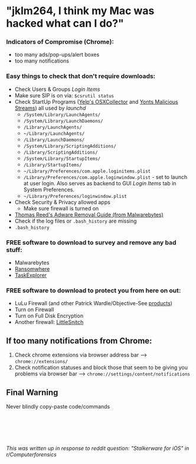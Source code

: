 # "jklm264, I think my Mac was hacked what can I do?"

### Indicators of Compromise (Chrome):

- too many ads/pop-ups/alert boxes
- too many notifications

### Easy things to check that don't require downloads:

- Check Users & Groups *Login Items*
- Make sure SIP is on via: `$csrutil status`
- Check StartUp Programs ([Yelp's OSXCollector](https://github.com/Yelp/osxcollector) and [Yonts Malicious Streams](http://www.malicious-streams.com/article/Mac_OSX_Startup.pdf)) all used by *launchd*
  - `/System/Library/LaunchAgents/`
  - `/System/Library/LaunchDaemons/`
  - `/Library/LaunchAgents/`
  - `~/Library/LaunchAgents/`
  - `/Library/LaunchDaemons/`
  - `/System/Library/ScriptingAdditions/`
  - `/Library/ScriptingAdditions/`
  - `/System/Library/StartupItems/`
  - `/Library/StartupItems/`
  - `~/Library/Preferences/com.apple.loginitems.plist`
  - `/Library/Preferences/com.apple.loginwindow.plist` -  set to launch at user login. Also serves as backend to GUI *Login Items* tab in System Preferences.
  - `~/Library/Preferences/loginwindow.plist`
- Check Security & Privacy allowed apps
	- Make sure firewall is turned on
- [Thomas Reed's Adware Removal Guide (from Malwarebytes)](https://www.thesafemac.com/arg/)
- Check if the log files or `.bash_history` are missing
- `.bash_history`

### FREE software to download to survey and remove any bad stuff:

- Malwarebytes
- [Ransomwhere](https://objective-see.com/products/ransomwhere.html)
- [TaskExplorer](https://objective-see.com/products/taskexplorer.html)

### FREE software to download to protect you from here on out:

- LuLu Firewall (and other Patrick Wardle/Objective-See [products](https://objective-see.com/products.html))
- Turn on Firewall
- Turn on Full Disk Encryption
- Another firewall: [LittleSnitch](https://obdev.at/products/littlesnitch/index.html)

## If too many notifications from Chrome:

1. Check chrome extensions via browser address bar --> `chrome://extensions/`
2. Check notification statuses and block those that seem to be giving you problems via browser bar --> `chrome://settings/content/notifications`

## Final Warning
Never blindly copy-paste code/commands

<br /> 
<br /> 
<br /> 
<br /> 

*This was written up in response to reddit question: "Stalkerware for iOS" in r/Computerforensics*
